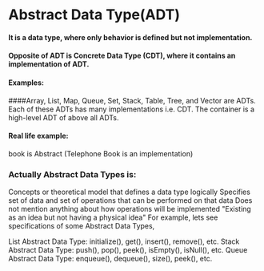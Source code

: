 # Abstract Data Type(ADT) 
#### It is a data type, where only behavior is defined but not implementation.

#### Opposite of ADT is Concrete Data Type (CDT), where it contains an implementation of ADT.

#### Examples:
####Array, List, Map, Queue, Set, Stack, Table, Tree, and Vector are ADTs. Each of these ADTs has many implementations i.e. CDT. The container is a high-level ADT of above all ADTs.

#### Real life example:
book is Abstract (Telephone Book is an implementation)

### Actually Abstract Data Types is:

Concepts or theoretical model that defines a data type logically
Specifies set of data and set of operations that can be performed on that data
Does not mention anything about how operations will be implemented
"Existing as an idea but not having a physical idea"
For example, lets see specifications of some Abstract Data Types,

List Abstract Data Type: initialize(), get(), insert(), remove(), etc.
Stack Abstract Data Type: push(), pop(), peek(), isEmpty(), isNull(), etc.
Queue Abstract Data Type: enqueue(), dequeue(), size(), peek(), etc. 